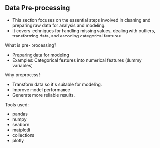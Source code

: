## Data Pre-processing

- This section focuses on the essential steps involved in cleaning and preparing raw data for analysis and modeling.
- It covers techniques for handling missing values, dealing with outliers, transforming data, and encoding categorical features.



What is pre- processing?
- Preparing data for modeling
- Examples: Categorical features into numerical features (dummy variables)

Why preprocess?
- Transform data so it's suitable for modeling.
- Improve model performance
- Generate more reliable results.


Tools used:
- pandas
- numpy
- seaborn
- matplotli
- collections
- plotly